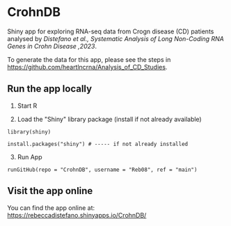 # CrohnDB

Shiny app for exploring RNA-seq data from Crogn disease (CD) patients analysed by *Distefano et al., Systematic Analysis of Long Non-Coding RNA Genes in Crohn Disease ,2023*.

To generate the data for this app, please see the steps in https://github.com/heartlncrna/Analysis_of_CD_Studies.

## Run the app locally

 1. Start R
 
 2. Load the "Shiny" library package (install if not already available)
 ```
 library(shiny)
 
 install.packages("shiny") # ----- if not already installed
 ```
 
 3. Run App
 
 ```
 runGitHub(repo = "CrohnDB", username = "Reb08", ref = "main")
 ```
 
 ## Visit the app online
 
 You can find the app online at:  https://rebeccadistefano.shinyapps.io/CrohnDB/
